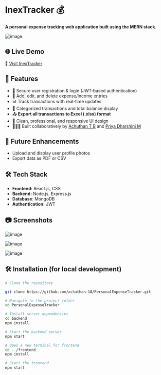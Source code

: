 # InexTracker 💰

**A personal expense tracking web application built using the MERN stack.**

![image](https://github.com/user-attachments/assets/276cc7d3-1758-49f3-a43e-70e1c85d0c5d)

## 🌐 Live Demo
🔗 [Visit InexTracker](https://personalexpensetracker-4.onrender.com)

## 📌 Features

- 🔐 Secure user registration & login (JWT-based authentication)
- 💸 Add, edit, and delete expense/income entries
- 📊 Track transactions with real-time updates
- 🧾 Categorized transactions and total balance display
- 📤 **Export all transactions to Excel (.xlsx) format**
- 🎨 Clean, professional, and responsive UI design
- 🧑‍🤝‍🧑 Built collaboratively by [Achuthan T B](www.linkedin.com/in/achuthan-t-b-1522972a2/github) and [Priya Dharshini M](https://www.linkedin.com/in/priya-dharshini-m-684211301/github)

## 🚀 Future Enhancements

- Upload and display user profile photos
- Export data as PDF or CSV

## 🛠️ Tech Stack

- **Frontend:** React.js, CSS
- **Backend:** Node.js, Express.js
- **Database:** MongoDB
- **Authentication:** JWT

## 📷 Screenshots

![image](https://github.com/user-attachments/assets/7188717c-9df4-4b23-883c-eaf9c67854d4)

![image](https://github.com/user-attachments/assets/88590ed8-0cd7-4e66-955a-0b28d2bc4501)

![image](https://github.com/user-attachments/assets/fb3681ad-1c4a-4f94-b6f8-e5016dd2fdf2)


## 🛠️ Installation (for local development)

```bash
# Clone the repository

git clone https://github.com/achuthan-18/PersonalExpenseTracker.git

# Navigate to the project folder
cd PersonalExpenseTracker

# Install server dependencies
cd backend
npm install

# Start the backend server
npm start

# Open a new terminal for frontend
cd ../frontend
npm install

# Start the frontend
npm start
